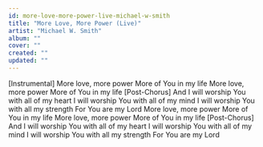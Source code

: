 ```yaml
---
id: more-love-more-power-live-michael-w-smith
title: "More Love, More Power (Live)"
artist: "Michael W. Smith"
album: ""
cover: ""
created: ""
updated: ""
---
```


[Instrumental]
More love, more power
More of You in my life
More love, more power
More of You in my life
[Post-Chorus]
And I will worship You with all of my heart
I will worship You with all of my mind
I will worship You with all my strength
For You are my Lord
More love, more power
More of You in my life
More love, more power
More of You in my life
[Post-Chorus]
And I will worship You with all of my heart
I will worship You with all of my mind
I will worship You with all my strength
For You are my Lord